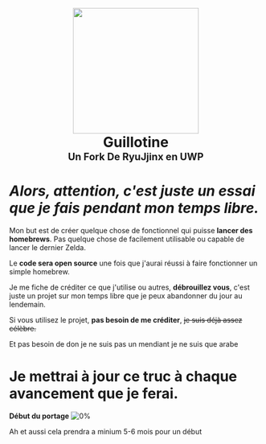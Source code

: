 <h1 align="center">
  <br>
 <img src="https://i.ibb.co/kg8TF5S/430429105-1170292123956423-2441355062185615842-n.jpg"  width="250"></a>
  <br>
  <Intro>Guillotine</Intro>
  <br>
   <sub><sup><b>Un Fork De <a>RyuJjinx</a> en UWP</b>
   </h1>
   
# *Alors, attention, c'est juste un essai que je fais pendant mon temps libre.*


Mon but est de créer quelque chose de fonctionnel qui puisse **lancer des homebrews**. 
Pas quelque chose de facilement utilisable ou capable de lancer le dernier Zelda. 

Le **code sera open source** une fois que j'aurai réussi à faire fonctionner un simple homebrew. 

Je me fiche de créditer ce que j'utilise ou autres, **débrouillez vous**, c'est juste un projet sur mon temps libre que je peux abandonner du jour au lendemain. 

Si vous utilisez le projet, **pas besoin de me créditer**, ~~je suis déjà assez célèbre.~~ 

Et pas besoin de don je ne suis pas un mendiant je ne suis que arabe 

# **Je mettrai à jour ce truc à chaque avancement que je ferai.**

**Début du portage** ![0%](https://progress-bar.dev/0?width=190)

Ah et aussi cela prendra a minium 5-6 mois pour un début 

   
